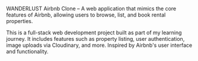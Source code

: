   WANDERLUST
Airbnb Clone – A web application that mimics the core features of Airbnb, allowing users to browse, list, and book rental properties.

This is a full-stack web development project built as part of my learning journey. It includes features such as property listing, user authentication,
image uploads via Cloudinary, and more. Inspired by Airbnb's user interface and functionality.
